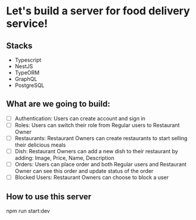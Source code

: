 # Let's build a server for food delivery service!

## Stacks

- Typescript
- NestJS
- TypeORM
- GraphQL
- PostgreSQL

## What are we going to build:

- [ ] Authentication: Users can create account and sign in
- [ ] Roles: Users can switch their role from Regular users to Restaurant Owner
- [ ] Restaurants: Restaurant Owners can create restaurants to start selling their delicious meals
- [ ] Dish: Restaurant Owners can add a new dish to their restaurant by adding: Image, Price, Name, Description
- [ ] Orders: Users can place order and both Regular users and Restaurant Owner can see this order and update status of the order
- [ ] Blocked Users: Restaurant Owners can choose to block a user

## How to use this server

npm run start:dev

